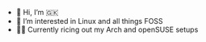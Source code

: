 - 👋 Hi, I’m 🇬🇰
- 👀 I’m interested in Linux and all things FOSS
- 🧙‍♂️ Currently ricing out my Arch and openSUSE setups
<!---
GK-180/GK-180 is a ✨ special ✨ repository because its `README.md` (this file) appears on your GitHub profile.
You can click the Preview link to take a look at your changes.
--->
